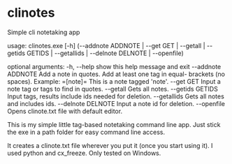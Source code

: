 # clinotes
Simple cli notetaking app

  usage: clinotes.exe [-h]
                      (--addnote ADDNOTE | --get GET | --getall | --getids GETIDS | --getallids | --delnote DELNOTE | --openfile)

  optional arguments:
    -h, --help         show this help message and exit
    --addnote ADDNOTE  Add a note in quotes. Add at least one tag in equal-
                       brackets (no spaces). Example: =[note]= This is a note
                       tagged 'note'.
    --get GET          Input a note tag or tags to find in quotes.
    --getall           Gets all notes.
    --getids GETIDS    Input tags, results include ids needed for deletion.
    --getallids        Gets all notes and includes ids.
    --delnote DELNOTE  Input a note id for deletion.
    --openfile         Opens clinote.txt file with default editor.
    

This is my simple little tag-based notetaking command line app. Just stick the exe in a path folder for easy command line access.

It creates a clinote.txt file wherever you put it (once you start using it). I used python and cx_freeze. Only tested on Windows.
